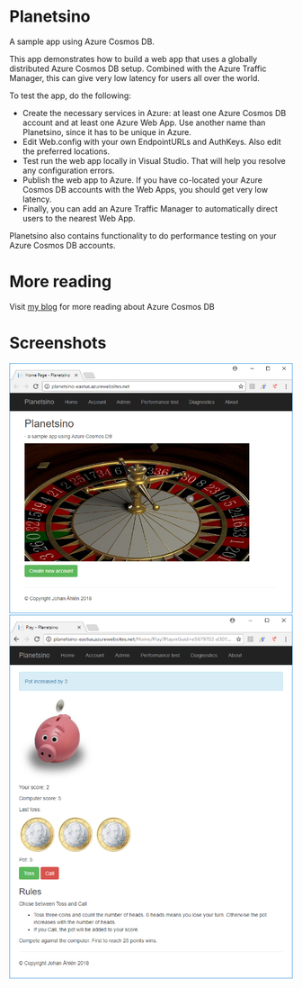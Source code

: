 # Planetsino
A sample app using Azure Cosmos DB.

This app demonstrates how to build a web app that uses a globally distributed Azure Cosmos DB setup. Combined with the Azure Traffic Manager, this can give very low latency for users all over the world.

To test the app, do the following:
* Create the necessary services in Azure: at least one Azure Cosmos DB account and at least one Azure Web App. Use another name than Planetsino, since it has to be unique in Azure.
* Edit Web.config with your own EndpointURLs and AuthKeys. Also edit the preferred locations.
* Test run the web app locally in Visual Studio. That will help you resolve any configuration errors.
* Publish the web app to Azure. If you have co-located your Azure Cosmos DB accounts with the Web Apps, you should get very low latency.
* Finally, you can add an Azure Traffic Manager to automatically direct users to the nearest Web App.

Planetsino also contains functionality to do performance testing on your Azure Cosmos DB accounts.


# More reading
Visit [my blog](https://www.johanahlen.info/en/tag/azure-cosmos-db/) for more reading about Azure Cosmos DB


# Screenshots
![Planetsino screenshot 1](/SCREENSHOT1.png?raw=true "Planetsino screenshot 1")
![Planetsino screenshot 2](/SCREENSHOT2.png?raw=true "Planetsino screenshot 2")
